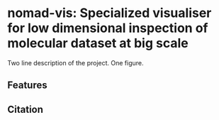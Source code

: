 # nomad-vis: Specialized visualiser for low dimensional inspection of molecular dataset at big scale

Two line description of the project. One figure.

## Features



## Citation



<!-- TOC -->